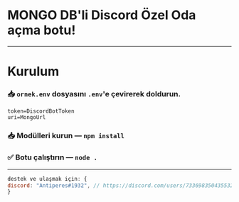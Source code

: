 # MONGO DB'li Discord Özel Oda açma botu!


---
# Kurulum
### 📥 `ornek.env` dosyasını `.env`'e çevirerek doldurun.
```
token=DiscordBotToken
uri=MongoUrl
```

### 📥  Modülleri kurun — `npm install`

### ✅ Botu çalıştırın — `node .`
---
```js
destek ve ulaşmak için: {
discord: "Antiperes#1932", // https://discord.com/users/733698350435532850
}
```
